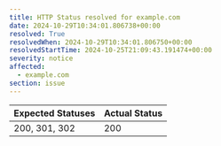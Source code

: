 ```yaml
---
title: HTTP Status resolved for example.com
date: 2024-10-29T10:34:01.806738+00:00
resolved: True
resolvedWhen: 2024-10-29T10:34:01.806750+00:00
resolvedStartTime: 2024-10-25T21:09:43.191474+00:00
severity: notice
affected:
  - example.com
section: issue
---
```


| Expected Statuses | Actual Status  |
|-------------------|----------------|
| 200, 301, 302 | 200 |
